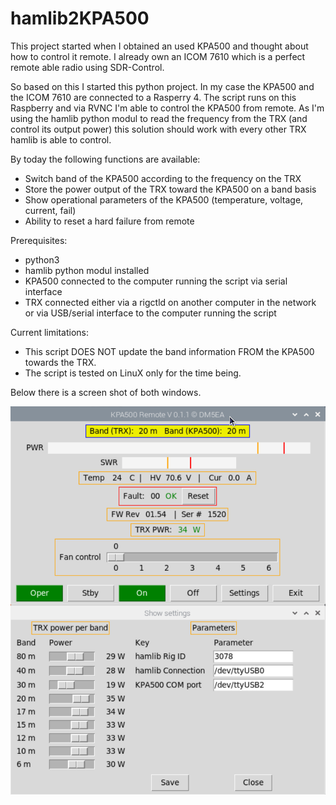 # hamlib2KPA500

This project started when I obtained an used KPA500 and thought about how to control it remote. I already own an ICOM 7610 
which is a perfect remote able radio using SDR-Control.

So based on this I started this python project. In my case the KPA500 and the ICOM 7610 are connected to a Rasperry 4. The script
runs on this Raspberry and via RVNC I'm able to control the KPA500 from remote. As I'm using the hamlib python modul to read the 
frequency from the TRX (and control its output power) this solution should work with every other TRX hamlib is able to control.

By today the following functions are available:
- Switch band of the KPA500 according to the frequency on the TRX
- Store the power output of the TRX toward the KPA500 on a band basis
- Show operational parameters of the KPA500 (temperature, voltage, current, fail)
- Ability to reset a hard failure from remote

Prerequisites:
- python3
- hamlib python modul installed
- KPA500 connected to the computer running the script via serial interface
- TRX connected either via a rigctld on another computer in the network or via USB/serial interface to the computer running the script

Current limitations:
- This script DOES NOT update the band information FROM the KPA500 towards the TRX.
- The script is tested on LinuX only for the time being.

Below there is a screen shot of both windows.

![screenshot](kpa500_remote.0.1.1.jpeg)

